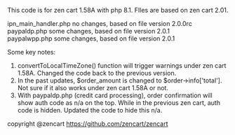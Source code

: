 This code is for zen cart 1.58A with php 8.1. FIles are based on zen cart 2.01. 

ipn_main_handler.php no changes, based on file version 2.0.0rc <br>
paypaldp.php some changes, based on file version 2.0.1 <br>
paypalwpp.php some changes, based on file version 2.0.1

Some key notes:

1. convertToLocalTimeZone() function will trigger warnings under zen cart 1.58A. Changed the code back to the previous version.
2. In the past updates, $order_amount is changed to $order->info['total']. Not sure if it also works under zen cart 1.58A or not.
3. With paypaldp.php (credit card processing), order confirmation will show auth code as n/a on the top. While in the previous zen cart, auth code is hidden. Updated the code to hide this n/a.

copyright @zencart
https://github.com/zencart/zencart
